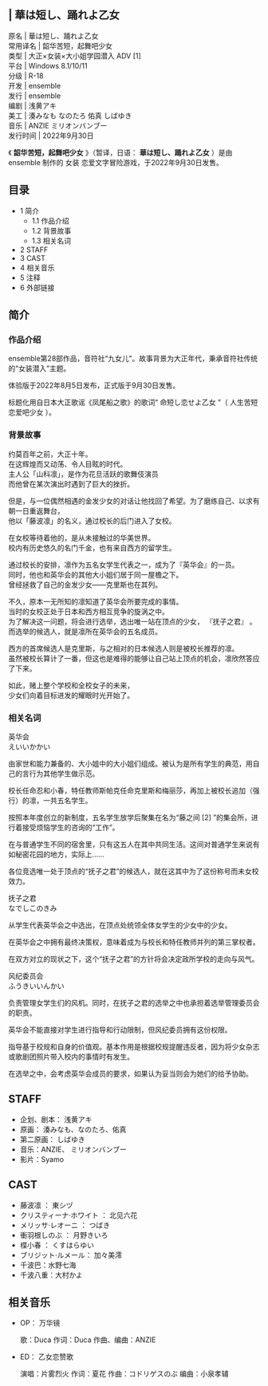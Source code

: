 |  華は短し、踊れよ乙女  
---  
原名  |  華は短し、踊れよ乙女   
常用译名  |  韶华苦短，起舞吧少女   
类型  |  大正×女装×大小姐学园潜入  ADV  [1]   
平台  |  Windows 8.1/10/11   
分级  |  R-18   
开发  |  ensemble   
发行  |  ensemble   
编剧  |  浅黄アキ   
美工  |  湊みなも  なのたろ  佑真  しばゆき   
音乐  |  ANZIE  ミリオンバンブー   
发行时间  |  2022年9月30日   
  
《 **韶华苦短，起舞吧少女** 》（暂译，日语：  **華は短し、踊れよ乙女** ）是由  ensemble  制作的  女装
恋爱文字冒险游戏，于2022年9月30日发售。

##  目录

  * 1  简介 
    * 1.1  作品介绍 
    * 1.2  背景故事 
    * 1.3  相关名词 
  * 2  STAFF 
  * 3  CAST 
  * 4  相关音乐 
  * 5  注释 
  * 6  外部链接 

##  简介

###  作品介绍

ensemble第28部作品，音符社“九女儿”。故事背景为大正年代，秉承音符社传统的“女装潜入”主题。

体验版于2022年8月5日发布，正式版于9月30日发售。

标题化用自日本大正歌谣《凤尾船之歌》的歌词“  命短し恋せよ乙女  ”（  人生苦短恋爱吧少女  ）。

###  背景故事

约莫百年之前，大正十年。  
在这辉煌而又动荡、令人目眩的时代。  
主人公「山科凛」，是作为花旦活跃的歌舞伎演员  
而他曾在某次演出时遇到了巨大的挫折。

但是，与一位偶然相遇的金发少女的对话让他找回了希望。为了磨练自己、以求有朝一日重返舞台，  
他以「藤波凛」的名义，通过校长的后门进入了女校。

在女校等待着他的，是从未接触过的华美世界。  
校内有历史悠久的名门千金，也有来自西方的留学生。

通过校长的安排，凛作为五名女学生代表之一，成为了『英华会』的一员。  
同时，他也和英华会的其他大小姐们居于同一屋檐之下。  
曾经拯救了自己的金发少女——克里斯也在其列。

不久，原本一无所知的凛知道了英华会所要完成的事情。  
当时的女校正处于日本和西方相互竞争的旋涡之中。  
为了解决这一问题，将会进行选举，选出唯一站在顶点的少女，  『抚子之君』  。  
而选举的候选人，就是凛所在英华会的五名成员。

西方的首席候选人是克里斯，与之相对的日本候选人则是被校长推荐的凛。  
虽然被校长算计了一番，但这也是难得的能够让自己站上顶点的机会，凛欣然答应了下来。

如此，赌上整个学校和全校女子的未来，  
少女们向着目标进发的耀眼时光开始了。

###  相关名词

英华会  
えいいかかい

由家世和能力兼备的、大小姐中的大小姐们组成。被认为是所有学生的典范，用自己的言行为其他学生做示范。

校长任命忍和小春，特任教师斯帕克任命克里斯和梅丽莎，再加上被校长追加（强行）的凛，一共五名学生。

按照本年度创立的新制度，五名学生放学后聚集在名为“藤之间  [2]  ”的集会所，进行着接受烦恼学生的咨询的“工作”。

在与普通学生不同的宿舍里，只有这五人在其中共同生活。这间对普通学生来说有如秘密花园的地方，实际上……

各位竞选唯一处于顶点的“抚子之君”的候选人，就在这其中为了这份称号而未女校效力。

抚子之君  
なでしこのきみ

从学生代表英华会之中选出，在顶点处统领全体女学生的少女中的少女。

在英华会之中拥有最终决策权，意味着成为与校长和特任教师并列的第三掌权者。

在双方对立的现状之下，这个“抚子之君”的方针将会决定政所学校的走向与风气。

风纪委员会  
ふうきいいんかい

负责管理女学生们的风机。同时，在抚子之君的选举之中也承担着选举管理委员会的职责。

英华会不能直接对学生进行指导和行动限制，但风纪委员拥有这份权限。

指导基于校规和自身的价值观。基本作用是根据校规提醒违反者，因为将少女杂志或歌剧团照片带入校内的事情时有发生。

在选举之中，会考虑英华会成员的要求，如果认为妥当则会为她们的给予协助。

##  STAFF

  * 企划、剧本：  浅黄アキ 
  * 原画：  湊みなも、なのたろ、佑真 
  * 第二原画：  しばゆき 
  * 音乐：ANZIE、  ミリオンバンブー 
  * 影片：Syamo 

##  CAST

  * 藤波凛  ：  東シヅ 
  * クリスティーナ·ホワイト  ：  北见六花 
  * メリッサ·レオーニ  ：  つばき 
  * 衝羽根しのぶ  ：  月野きいろ 
  * 楪小春  ：  くすはらゆい 
  * ブリジット·ルメール：  加々美澪 
  * 千波巴：水野七海 
  * 千波八重：大村かよ 

##  相关音乐

  * OP：  万华镜 

     歌：Duca 
     作词：Duca 
     作曲、编曲：ANZIE 

  * ED：  乙女恋赞歌 

     演唱：片雾烈火 
     作词：夏花 
     作曲：コドリゲスのぶ 
     编曲：小泉孝辅 